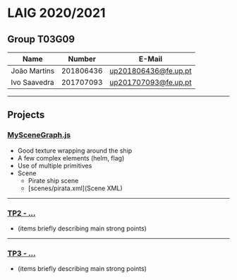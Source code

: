 # LAIG 2020/2021

## Group T03G09
| Name             | Number    | E-Mail              |
| ---------------- | --------- | ------------------  |
| João Martins     | 201806436 | up201806436@fe.up.pt|
| Ivo Saavedra     | 201707093 | up201707093@fe.up.pt|

----

## Projects

### [MySceneGraph.js](TP1)

- Good texture wrapping around the ship
- A few complex elements (helm, flag)
- Use of multiple primitives
- Scene
  - Pirate ship scene
  - [scenes/pirata.xml](Scene XML)

-----

### [TP2 - ...](TP2)
- (items briefly describing main strong points)

----

### [TP3 - ...](TP3)
- (items briefly describing main strong points)

